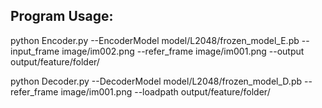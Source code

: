 ## Program Usage:

python  Encoder.py --EncoderModel model/L2048/frozen_model_E.pb  --input_frame image/im002.png --refer_frame  image/im001.png  --output output/feature/folder/


python Decoder.py --DecoderModel model/L2048/frozen_model_D.pb  --refer_frame image/im001.png --loadpath output/feature/folder/
